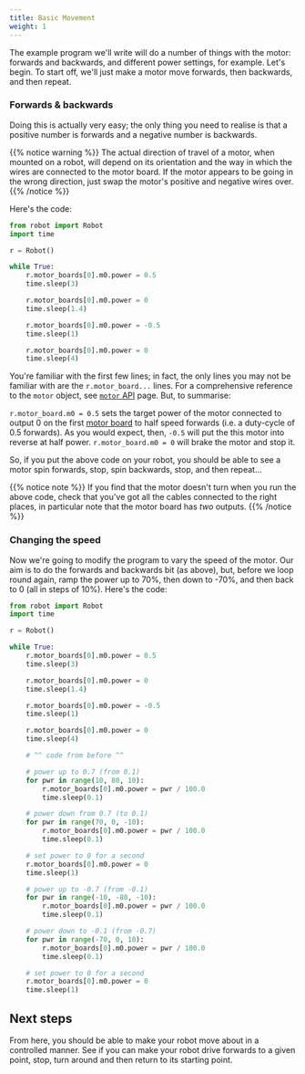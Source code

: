 ```yaml
---
title: Basic Movement
weight: 1
---
```


The example program we'll write will do a number of things with the motor: forwards and backwards, and different power settings, for example. Let's begin. To start off, we'll just make a motor move forwards, then backwards, and then repeat.

### Forwards & backwards

Doing this is actually very easy; the only thing you need to realise is that a positive number is forwards and a negative number is backwards.

{{% notice warning %}}
The actual direction of travel of a motor, when mounted on a robot, will depend on its orientation and the way in which the wires are connected to the motor board. If the motor appears to be going in the wrong direction, just swap the motor's positive and negative wires over.
{{% /notice %}}

Here's the code:

```python
from robot import Robot
import time

r = Robot()

while True:
    r.motor_boards[0].m0.power = 0.5
    time.sleep(3)

    r.motor_boards[0].m0.power = 0
    time.sleep(1.4)

    r.motor_boards[0].m0.power = -0.5
    time.sleep(1)

    r.motor_boards[0].m0.power = 0
    time.sleep(4)
```

You're familiar with the first few lines; in fact, the only lines you may not be familiar with are the `r.motor_board...` lines. For a comprehensive reference to the `motor` object, see [`motor` API](/api/motor-board) page.
But, to summarise:

`r.motor_board.m0 = 0.5` sets the target power of the motor connected to output 0 on the first [motor board](/kit/motor-board) to half speed forwards (i.e. a duty-cycle of 0.5 forwards). As you would expect, then, `-0.5` will put the this motor into reverse at half power.
`r.motor_board.m0 = 0` will brake the motor and stop it.

So, if you put the above code on your robot, you should be able to see a motor spin forwards, stop, spin backwards, stop, and then repeat...

{{% notice note %}}
If you find that the motor doesn't turn when you run the above code, check that you've got all the cables connected to the right places, in particular note that the motor board has _two_ outputs.
{{% /notice %}}

### Changing the speed

Now we're going to modify the program to vary the speed of the motor. Our aim is to do the forwards and backwards bit (as above), but, before we loop round again, ramp the power up to 70%, then down to -70%, and then back to 0 (all in steps of 10%). Here's the code:

```python
from robot import Robot
import time

r = Robot()

while True:
    r.motor_boards[0].m0.power = 0.5
    time.sleep(3)

    r.motor_boards[0].m0.power = 0
    time.sleep(1.4)

    r.motor_boards[0].m0.power = -0.5
    time.sleep(1)

    r.motor_boards[0].m0.power = 0
    time.sleep(4)

    # ^^ code from before ^^

    # power up to 0.7 (from 0.1)
    for pwr in range(10, 80, 10):
        r.motor_boards[0].m0.power = pwr / 100.0
        time.sleep(0.1)

    # power down from 0.7 (to 0.1)
    for pwr in range(70, 0, -10):
        r.motor_boards[0].m0.power = pwr / 100.0
        time.sleep(0.1)

    # set power to 0 for a second
    r.motor_boards[0].m0.power = 0
    time.sleep(1)

    # power up to -0.7 (from -0.1)
    for pwr in range(-10, -80, -10):
        r.motor_boards[0].m0.power = pwr / 100.0
        time.sleep(0.1)

    # power down to -0.1 (from -0.7)
    for pwr in range(-70, 0, 10):
        r.motor_boards[0].m0.power = pwr / 100.0
        time.sleep(0.1)

    # set power to 0 for a second
    r.motor_boards[0].m0.power = 0
    time.sleep(1)
```

## Next steps

From here, you should be able to make your robot move about in a controlled manner. See if you can make your robot drive forwards to a given point, stop, turn around and then return to its starting point.
